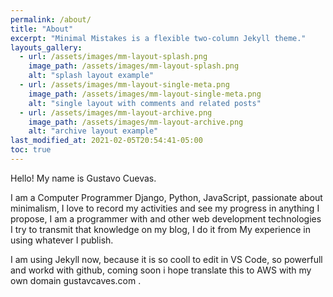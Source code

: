 ```yaml
---
permalink: /about/
title: "About"
excerpt: "Minimal Mistakes is a flexible two-column Jekyll theme."
layouts_gallery:
  - url: /assets/images/mm-layout-splash.png
    image_path: /assets/images/mm-layout-splash.png
    alt: "splash layout example"
  - url: /assets/images/mm-layout-single-meta.png
    image_path: /assets/images/mm-layout-single-meta.png
    alt: "single layout with comments and related posts"
  - url: /assets/images/mm-layout-archive.png
    image_path: /assets/images/mm-layout-archive.png
    alt: "archive layout example"
last_modified_at: 2021-02-05T20:54:41-05:00
toc: true
---
```


Hello! My name is Gustavo Cuevas. 

I am a Computer Programmer Django, Python, JavaScript, passionate about minimalism, I love to record my activities and see my progress in anything I propose, I am a programmer with and other web development technologies I try to transmit that knowledge on my blog, I do it from My experience in using whatever I publish.

I am using Jekyll now, because it is so cooll to edit in VS Code, so powerfull and workd with github, coming soon i hope translate this to AWS with my own domain gustavcaves.com .
